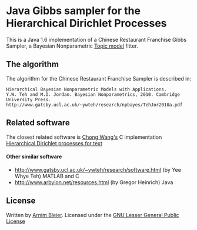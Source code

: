 Java Gibbs sampler for the Hierarchical Dirichlet Processes 
===========================================================

This is a Java 1.6 implementation of a Chinese Restaurant Franchise Gibbs Sampler, a Bayesian Nonparametric [Topic model](http://www.cs.princeton.edu/~blei/topicmodeling.html) fitter.

The algorithm 
-------------
The algorithm for the Chinese Restaurant Franchise Sampler is described in:

	Hierarchical Bayesian Nonparametric Models with Applications. 
	Y.W. Teh and M.I. Jordan. Bayesian Nonparametrics, 2010. Cambridge University Press.
	http://www.gatsby.ucl.ac.uk/~ywteh/research/npbayes/TehJor2010a.pdf


Related software
----------------------
The closest related software is [Chong Wang's](http://www.cs.princeton.edu/~chongw/) C implementation [Hierarchical Dirichlet processes for text](http://www.cs.princeton.edu/~chongw/software/hdp.tar.gz)

#### Other similar software
* http://www.gatsby.ucl.ac.uk/~ywteh/research/software.html (by Yee Whye Teh) MATLAB and C
* http://www.arbylon.net/resources.html (by Gregor Heinrich) Java


License
-------
Written by [Arnim Bleier](mailto:arnim.bleier@gmail.com). 
Licensed under the [GNU Lesser General Public License](http://www.gnu.org/licenses/lgpl.html)